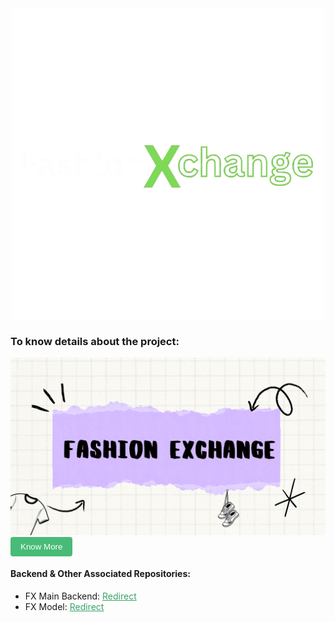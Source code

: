 <div style="display: flex; justify-content: center; align-items: center; width: 100%;">
  <img src='/readme-assets/fx-logo-dark-mode.png' alt='Fashion Exchange logo'/>
</div>

<div>
  <h3>To know details about the project:</h3>
  <img src='readme-assets/ppt-thumbnail.png' alt='FashionX presentation thumbnail' />
  <a href='https://www.canva.com/design/DAGOgpNaNZI/-SHGfEvIWklq2RG7Sm-tWg/view?utm_content=DAGOgpNaNZI&utm_campaign=designshare&utm_medium=link2&utm_source=uniquelinks&utlId=h8df6a57914#16'>
    <button style="background-color: #48bb78; padding: 8px 16px; color: white; border: none; border-radius: 4px; cursor: pointer;">
      Know More
    </button>
  </a>
</div>

<h4>Backend & Other Associated Repositories:</h4>
<ul>
  <li>FX Main Backend: <a href="https://github.com/Adeesh-bode/fx-backend" style="color: #38a169;">Redirect</a></li>
  <li>FX Model: <a href="https://github.com/Adeesh-bode/FXModel" style="color: #38a169;">Redirect</a></li>
</ul>
